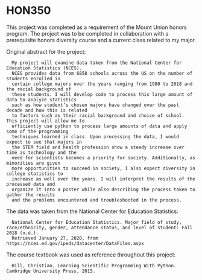 # HON350
This project was completed as a requirement of the Mount Union honors program. The project was to be completed in collaboration 
with a prerequisite honors diversity course and a current class related to my major.

Original abstract for the project:

      My project will examine data taken from the National Center for Education Statistics (NCES). 
      NCES provides data from 6858 schools across the US on the number of students enrolled in 
      certain college majors over the years ranging from 1980 to 2018 and the racial background of  
      these students. I will develop code to process this large amount of data to analyze statistics 
      such as how student’s chosen majors have changed over the past decade and how this is related 
      to factors such as their racial background and choice of school. This project will allow me to 
      efficiently use python to process large amounts of data and apply some of the programming 
      techniques learned in class. Upon processing the data, I would expect to see that majors in 
      the STEM field and health profession show a steady increase over time as technology and the 
      need for scientists becomes a priority for society. Additionally, as minorities are given 
      more opportunities to succeed in society, I also expect diversity in college statistics to 
      increase as well over the years. I will interpret the results of the processed data and 
      organize it into a poster while also describing the process taken to gather the results 
      and the problems encountered and troubleshooted in the process. 

The data was taken from the National Center for Education Statistics:

      National Center for Education Statistics. Major field of study, race/ethnicity, gender, attendance status, and level of student: Fall 2018 (n.d.). 
      Retrieved January 27, 2020, from https://nces.ed.gov/ipeds/datacenter/DataFiles.aspx

The course textbook was used as reference throughout this project:

      Hill, Christian. Learning Scientific Programming With Python. Cambridge University Press, 2015.
